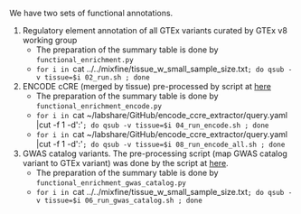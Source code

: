 We have two sets of functional annotations. 

1. Regulatory element annotation of all GTEx variants curated by GTEx v8 working group
    - The preparation of the summary table is done by `functional_enrichment.py` 
    - `for i in `cat ../../mixfine/tissue_w_small_sample_size.txt`; do qsub -v tissue=$i 02_run.sh ; done`
2. ENCODE cCRE (merged by tissue) pre-processed by script at [here](https://github.com/liangyy/encode_ccre_extractor) 
    - The preparation of the summary table is done by `functional_enrichment_encode.py` 
    - `for i in `cat ~/labshare/GitHub/encode_ccre_extractor/query.yaml |cut -f 1 -d':'`; do qsub -v tissue=$i 04_run_encode.sh ; done`
    - `for i in `cat ~/labshare/GitHub/encode_ccre_extractor/query.yaml |cut -f 1 -d':'`; do qsub -v tissue=$i 08_run_encode_all.sh ; done` 
3. GWAS catalog variants. The pre-processing script (map GWAS catalog variant to GTEx variant) was done by the script at [here](https://bitbucket.org/yanyul/rotation-at-imlab/src/master/analysis/annotate_gwas_catalog/).
    - The preparation of the summary table is done by `functional_enrichment_gwas_catalog.py`
    - `for i in `cat ../../mixfine/tissue_w_small_sample_size.txt`; do qsub -v tissue=$i 06_run_gwas_catalog.sh ; done` 
